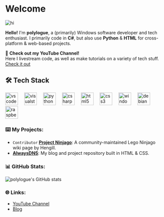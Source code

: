 # Welcome
![hi](https://static.alwaysdns.net/media/polylogue-logo-github.png)

**Hello!** I'm **polylogue**, a (primarily) Windows software developer and tech enthusiast. I primarily code in **C#**, but also use **Python** & **HTML** for cross-platform & web-based projects. 

🎥 **Check out my YouTube Channel!**  
Here I livestream code, as well as make tutorials on a variety of tech stuff. [Check it out](https://www.youtube.com/@polylogue2)

## 🛠️ Tech Stack

<div align="left">
  <img src="https://cdn.jsdelivr.net/gh/devicons/devicon/icons/vscode/vscode-original.svg" height="40" alt="vscode logo" />
  <img width="12" />
  <img src="https://cdn.jsdelivr.net/gh/devicons/devicon/icons/visualstudio/visualstudio-plain.svg" height="40" alt="visualstudio logo" />
  <img width="12" />
  <img src="https://cdn.jsdelivr.net/gh/devicons/devicon/icons/python/python-original.svg" height="40" alt="python logo" />
  <img width="12" />
  <img src="https://cdn.jsdelivr.net/gh/devicons/devicon/icons/csharp/csharp-original.svg" height="40" alt="csharp logo" />
  <img width="12" />
  <img src="https://cdn.jsdelivr.net/gh/devicons/devicon/icons/html5/html5-original.svg" height="40" alt="html5 logo" />
  <img width="12" />
  <img src="https://cdn.jsdelivr.net/gh/devicons/devicon/icons/css3/css3-original.svg" height="40" alt="css3 logo" />
  <img width="12" />
  <img src="https://cdn.jsdelivr.net/gh/devicons/devicon/icons/windows8/windows8-original.svg" height="40" alt="windows8 logo" />
  <img width="12" />
  <img src="https://cdn.jsdelivr.net/gh/devicons/devicon/icons/debian/debian-original.svg" height="40" alt="debian logo" />
  <img width="12" />
  <img src="https://cdn.jsdelivr.net/gh/devicons/devicon/icons/raspberrypi/raspberrypi-original.svg" height="40" alt="raspberrypi logo" />
</div>

### ⌨️ My Projects:
- `Contributor` **[Project Ninjago](https://projectninjago.net)**: A community-maintained Lego Ninjago wiki page by Hengill. 
- **[AlwaysDNS](https://alwaysdns.net)**: My blog and project repository built in HTML & CSS.

### 📊 GitHub Stats:
![polylogue's GitHub stats](https://github-readme-stats.vercel.app/api?username=polylogue2)

### 🌐 Links:
- [YouTube Channel](https://www.youtube.com/@polylogue2)
- [Blog](https://alwaysdns.net)
